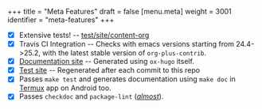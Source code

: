 +++
title = "Meta Features"
draft = false
[menu.meta]
  weight = 3001
  identifier = "meta-features"
+++

-   [X] Extensive tests! -- [test/site/content-org](https://github.com/kaushalmodi/ox-hugo/tree/master/test/site/content-org)
-   [X] Travis CI Integration -- Checks with emacs versions starting from
    24.4->25.2, with the latest stable version of `org-plus-contrib`.
-   [X] [Documentation site](https://ox-hugo.netlify.com) -- Generated using `ox-hugo` itself.
-   [X] [Test site](../test) -- Regenerated after each commit to this repo
-   [X] Passes `make test` and generates documentation using `make doc`
    in [Termux](https://play.google.com/store/apps/details?id=com.termux&hl=en) app on Android too.
-   [X] Passes `checkdoc` and `package-lint` ([_almost_](https://github.com/purcell/package-lint/issues/89)).
